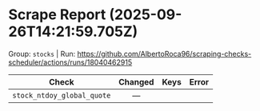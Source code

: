 # Scrape Report (2025-09-26T14:21:59.705Z)

Group: `stocks`  |  Run: https://github.com/AlbertoRoca96/scraping-checks-scheduler/actions/runs/18040462915

| Check | Changed | Keys | Error |
|---|:---:|:--|:--|
| `stock_ntdoy_global_quote` | — |  |  |
